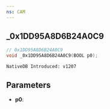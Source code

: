 ```yaml
---
ns: CAM
---
```

## _0x1DD95A8D6B24A0C9

```c
// 0x1DD95A8D6B24A0C9
void _0x1DD95A8D6B24A0C9(BOOL p0);
```

```
NativeDB Introduced: v1207
```

## Parameters
* **p0**:
